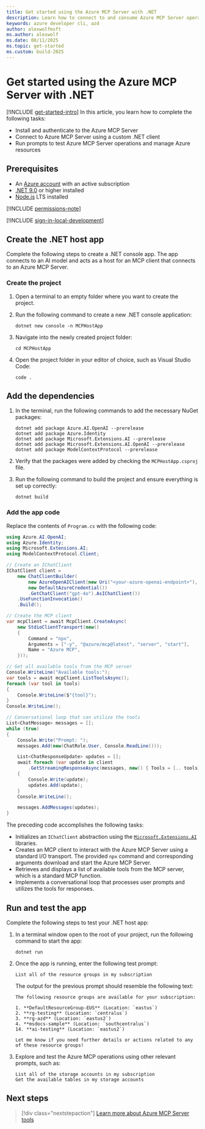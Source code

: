 ```yaml
---
title: Get started using the Azure MCP Server with .NET
description: Learn how to connect to and consume Azure MCP Server operations with .NET
keywords: azure developer cli, azd
author: alexwolfmsft
ms.author: alexwolf
ms.date: 08/11/2025
ms.topic: get-started
ms.custom: build-2025
---
```


# Get started using the Azure MCP Server with .NET

[!INCLUDE [get-started-intro](../../includes/get-started-intro.md)]
In this article, you learn how to complete the following tasks:

- Install and authenticate to the Azure MCP Server
- Connect to Azure MCP Server using a custom .NET client
- Run prompts to test Azure MCP Server operations and manage Azure resources

## Prerequisites

- An [Azure account](https://azure.microsoft.com/free/?ref=microsoft.com&utm_source=microsoft.com&utm_medium=docs&utm_campaign=visualstudio) with an active subscription
- [.NET 9.0](https://dotnet.microsoft.com/en-us/download) or higher installed
- [Node.js](https://nodejs.org/) LTS installed

[!INCLUDE [permissions-note](../../includes/permissions-note.md)]

[!INCLUDE [sign-in-local-development](../../includes/sign-in-local-development.md)]

## Create the .NET host app

Complete the following steps to create a .NET console app. The app connects to an AI model and acts as a host for an MCP client that connects to an Azure MCP Server.

### Create the project

1. Open a terminal to an empty folder where you want to create the project.
1. Run the following command to create a new .NET console application:

   ```console
   dotnet new console -n MCPHostApp
   ```

1. Navigate into the newly created project folder:

   ```console
   cd MCPHostApp
   ```

1. Open the project folder in your editor of choice, such as Visual Studio Code:

    ```console
    code .
    ```

## Add the dependencies

1. In the terminal, run the following commands to add the necessary NuGet packages:

   ```console
   dotnet add package Azure.AI.OpenAI --prerelease
   dotnet add package Azure.Identity
   dotnet add package Microsoft.Extensions.AI --prerelease
   dotnet add package Microsoft.Extensions.AI.OpenAI --prerelease
   dotnet add package ModelContextProtocol --prerelease
   ```

1. Verify that the packages were added by checking the `MCPHostApp.csproj` file.

1. Run the following command to build the project and ensure everything is set up correctly:

   ```console
   dotnet build
   ```

### Add the app code

Replace the contents of `Program.cs` with the following code:

```csharp
using Azure.AI.OpenAI;
using Azure.Identity;
using Microsoft.Extensions.AI;
using ModelContextProtocol.Client;

// Create an IChatClient
IChatClient client =
    new ChatClientBuilder(
        new AzureOpenAIClient(new Uri("<your-azure-openai-endpoint>"), 
        new DefaultAzureCredential())
        .GetChatClient("gpt-4o").AsIChatClient())
    .UseFunctionInvocation()
    .Build();

// Create the MCP client
var mcpClient = await McpClient.CreateAsync(
    new StdioClientTransport(new()
    {
        Command = "npx",
        Arguments = ["-y", "@azure/mcp@latest", "server", "start"],
        Name = "Azure MCP",
    }));

// Get all available tools from the MCP server
Console.WriteLine("Available tools:");
var tools = await mcpClient.ListToolsAsync();
foreach (var tool in tools)
{
    Console.WriteLine($"{tool}");
}
Console.WriteLine();

// Conversational loop that can utilize the tools
List<ChatMessage> messages = [];
while (true)
{
    Console.Write("Prompt: ");
    messages.Add(new(ChatRole.User, Console.ReadLine()));

    List<ChatResponseUpdate> updates = [];
    await foreach (var update in client
        .GetStreamingResponseAsync(messages, new() { Tools = [.. tools] }))
    {
        Console.Write(update);
        updates.Add(update);
    }
    Console.WriteLine();

    messages.AddMessages(updates);
}
```

The preceding code accomplishes the following tasks:

- Initializes an `IChatClient` abstraction using the [`Microsoft.Extensions.AI`](/dotnet/ai/microsoft-extensions-ai) libraries.
- Creates an MCP client to interact with the Azure MCP Server using a standard I/O transport. The provided `npx` command and corresponding arguments download and start the Azure MCP Server.
- Retrieves and displays a list of available tools from the MCP server, which is a standard MCP function.
- Implements a conversational loop that processes user prompts and utilizes the tools for responses.

## Run and test the app

Complete the following steps to test your .NET host app:

1. In a terminal window open to the root of your project, run the following command to start the app:

   ```console
   dotnet run
   ```

1. Once the app is running, enter the following test prompt:

   ```
   List all of the resource groups in my subscription
   ```

      The output for the previous prompt should resemble the following text:
    
      ```output
      The following resource groups are available for your subscription:
    
      1. **DefaultResourceGroup-EUS** (Location: `eastus`)
      2. **rg-testing** (Location: `centralus`)
      3. **rg-azd** (Location: `eastus2`)
      4. **msdocs-sample** (Location: `southcentralus`)
      14. **ai-testing** (Location: `eastus2`)
      
      Let me know if you need further details or actions related to any of these resource groups!
      ```

1. Explore and test the Azure MCP operations using other relevant prompts, such as:

    ```
    List all of the storage accounts in my subscription
    Get the available tables in my storage accounts
    ```

## Next steps

> [!div class="nextstepaction"]
> [Learn more about Azure MCP Server tools](../../tools/index.md)
